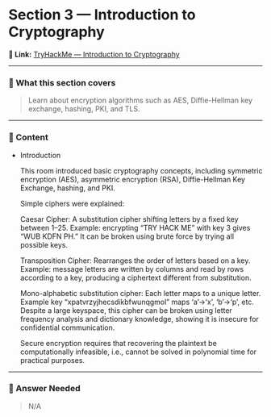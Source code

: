 # Section 3 — Introduction to Cryptography

**🔗 Link:** [TryHackMe — Introduction to Cryptography](https://tryhackme.com/room/cryptographyintro)

---

### 🧠 What this section covers
> Learn about encryption algorithms such as AES, Diffie-Hellman key exchange, hashing, PKI, and TLS.

---

### 📘 Content
- Introduction

  This room introduced basic cryptography concepts, including symmetric encryption (AES), asymmetric encryption (RSA), Diffie-Hellman Key Exchange, hashing, and PKI.

  Simple ciphers were explained:

  Caesar Cipher: A substitution cipher shifting letters by a fixed key between 1–25. Example: encrypting “TRY HACK ME” with key 3 gives “WUB KDFN PH.” It can be broken using brute force by trying all possible keys.

  Transposition Cipher: Rearranges the order of letters based on a key. Example: message letters are written by columns and read by rows according to a key, producing a ciphertext different from substitution.

  Mono-alphabetic substitution cipher: Each letter maps to a unique letter. Example key “xpatvrzyjhecsdikbfwunqgmol” maps ‘a’→‘x’, ‘b’→‘p’, etc. Despite a large keyspace, this cipher can be broken using letter frequency analysis and dictionary knowledge, showing it is insecure for confidential communication.

  Secure encryption requires that recovering the plaintext be computationally infeasible, i.e., cannot be solved in polynomial time for practical purposes.  



---

### 📝 Answer Needed  
> N/A

